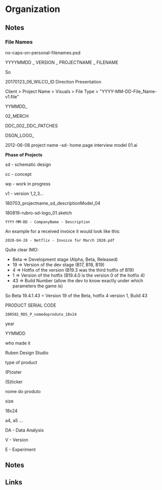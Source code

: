 # Organization

## Notes

### File Names

no-caps-on-personal-filenames.psd

YYYYMMDD \_ VERSION \_ PROJECTNAME \_ FILENAME

So

20170123\_06\_WILCO\_ID Direction Presentation

Client &gt; Project Name &gt; Visuals &gt; File Type &gt; "YYYY-MM-DD-File\_Name-v1.file"

YYMMDD\_

02\_MERCH

DDC\_002\_DDC\_PATCHES

DSGN\_LOGO\_

2012-06-08 project name -sd- home page interview model 01.ai

**Phase of Projects**

sd - schematic design

cc - concept

wp - work in progress

v1 - version 1,2,3…

180703\_projectname\_sd\_descriptionModel\_04

180819-rubro-sd-logo\_01.sketch

`YYYY-MM-DD - CompanyName - Description`

An example for a received invoice it would look like this:

`2020-04-28 - Netflix - Invoice for March 2020.pdf`

Quite clear IMO:

* Beta =&gt; Development stage \(Alpha, Beta, Released\)
* 19 =&gt; Version of the dev stage \(B17, B18, B19\)
* 4 =&gt; Hotfix of the version \(B19.3 was the third hotfix of B19\)
* 1 =&gt; Version of the hotfix \(B19.4.0 is the version 0 of the hotfix 4\)
* 43 =&gt; Build Number \(allow the dev to know exactly under which parameters the game is\)

So Beta 19.4.1.43 = Version 19 of the Beta, hotfix 4 version 1, Build 43

PRODUCT SERIAL CODE

`200502_RDS_P_nomedoproduto_18x24`

year

YYMMDD

who made it

Ruben Design Studio

type of product

\(P\)oster

\(S\)ticker

nome do produto

size

18x24

a4, a5 ...

DA - Data Analysis

V - Version

E - Experiment

## Notes

## Links


